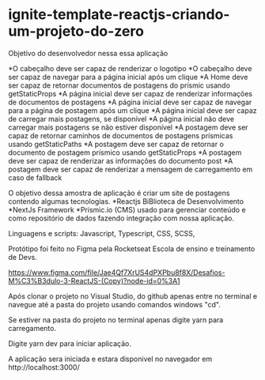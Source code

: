 # ignite-template-reactjs-criando-um-projeto-do-zero

Objetivo do desenvolvedor nessa essa aplicação

*O cabeçalho deve ser capaz de renderizar o logotipo
*O cabeçalho deve ser capaz de navegar para a página inicial após um clique
*A Home deve ser capaz de retornar documentos de postagens do prísmic usando getStaticProps
*A página inicial deve ser capaz de renderizar informações de documentos de postagens
*A página inicial deve ser capaz de navegar para a página de postagem após um clique
*A página inicial deve ser capaz de carregar mais postagens, se disponível
*A página inicial não deve carregar mais postagens se não estiver disponível
*A postagem deve ser capaz de retornar caminhos de documentos de postagens prísmicas usando getStaticPaths
*A postagem deve ser capaz de retornar o documento de postagem prísmico usando getStaticProps
*A postagem deve ser capaz de renderizar as informações do documento post
*A postagem deve ser capaz de renderizar a mensagem de carregamento em caso de fallback

O objetivo dessa amostra de aplicação é criar um site de postagens contendo algumas tecnologias.
*Reactjs BiBlioteca de Desenvolvimento
*NextJs Framework
*Prismic.io (CMS) usado para gerenciar conteúdo e como repositório de dados fazendo integração com nossa aplicação.

Linguagens e scripts: Javascript, Typescript, CSS, SCSS, 

Protótipo foi feito no Figma pela Rocketseat Escola de ensino e treinamento de Devs.

https://www.figma.com/file/Jae4Qf7XrUS4dPXPbu8f8X/Desafios-M%C3%B3dulo-3-ReactJS-(Copy)?node-id=0%3A1

Após clonar o projeto no Visual Studio, do github apenas entre no terminal e navegue até a pasta do projeto usando comandos windows "cd".

Se estiver na pasta do projeto no terminal apenas digite yarn para carregamento.

Digite  yarn dev  para iniciar aplicação. 

A aplicação sera iniciada e estara disponivel no navegador em http://localhost:3000/

